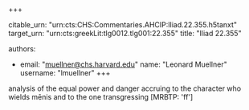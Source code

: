 +++


citable_urn: "urn:cts:CHS:Commentaries.AHCIP:Iliad.22.355.h5tanxt"
target_urn: "urn:cts:greekLit:tlg0012.tlg001:22.355"
title: "Iliad 22.355"

authors:
- email: "muellner@chs.harvard.edu"
  name: "Leonard Muellner"
  username: "lmuellner"
+++

<p>analysis of the equal power and danger accruing to the character who wields mēnis and to the one transgressing [MRBTP: 'ff']</p>
